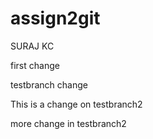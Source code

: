 # assign2git
SURAJ KC

first change

testbranch change

This is a change on testbranch2

more change in testbranch2




